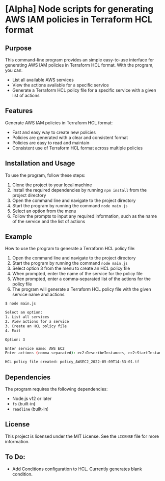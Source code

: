 # [Alpha] Node scripts for generating AWS IAM policies in Terraform HCL format

## Purpose

This command-line program provides an simple easy-to-use interface for generating AWS IAM policies in Terraform HCL format. With the program, you can:

- List all available AWS services
- View the actions available for a specific service
- Generate a Terraform HCL policy file for a specific service with a given list of actions

## Features

 Generate AWS IAM policies in Terraform HCL format:

- Fast and easy way to create new policies
- Policies are generated with a clear and consistent format
- Policies are easy to read and maintain
- Consistent use of Terraform HCL format across multiple policies

## Installation and Usage

To use the program, follow these steps:

1. Clone the project to your local machine
2. Install the required dependencies by running `npm install` from the project directory
3. Open the command line and navigate to the project directory
4. Start the program by running the command `node main.js`
5. Select an option from the menu
6. Follow the prompts to input any required information, such as the name of the service and the list of actions

## Example

How to use the program to generate a Terraform HCL policy file:

1. Open the command line and navigate to the project directory
2. Start the program by running the command `node main.js`
3. Select option 3 from the menu to create an HCL policy file
4. When prompted, enter the name of the service for the policy file
5. When prompted, enter a comma-separated list of the actions for the policy file
6. The program will generate a Terraform HCL policy file with the given service name and actions

```bash
$ node main.js

Select an option:
1. List all services
2. View actions for a service
3. Create an HCL policy file
4. Exit

Option: 3

Enter service name: AWS EC2
Enter actions (comma-separated): ec2:DescribeInstances, ec2:StartInstances, ec2:StopInstances

HCL policy file created: policy_AWSEC2_2022-05-09T14-53-01.tf

```

## Dependencies

The program requires the following dependencies:

- Node.js v12 or later
- `fs` (built-in)
- `readline` (built-in)

## License

This project is licensed under the MIT License. See the `LICENSE` file for more information.

## To Do:
- Add Conditions configuration to HCL. Currently generates blank condition. 
